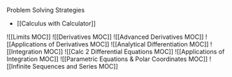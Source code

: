 Problem Solving Strategies
- [[Calculus with Calculator]]

![[Limits MOC]]
![[Derivatives MOC]]
![[Advanced Derivatives MOC]]
![[Applications of Derivatives MOC]]
![[Analytical Differentiation MOC]]
![[Integration MOC]]
![[Calc 2 Differential Equations MOC]]
![[Applications of Integration MOC]]
![[Parametric Equations & Polar Coordinates MOC]]
![[Infinite Sequences and Series MOC]]
